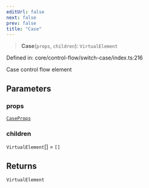 ```yaml
---
editUrl: false
next: false
prev: false
title: "Case"
---
```


> **Case**(`props`, `children`): `VirtualElement`

Defined in: core/control-flow/switch-case/index.ts:216

Case control flow element

## Parameters

### props

[`CaseProps`](/api/core-index/interfaces/caseprops/)

### children

`VirtualElement`[] = `[]`

## Returns

`VirtualElement`
